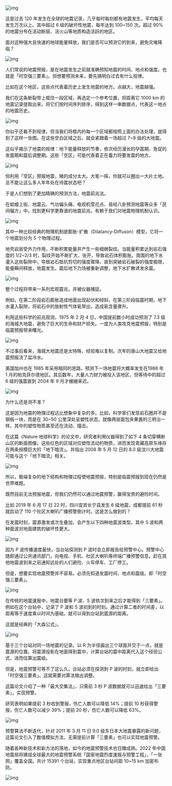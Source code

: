 ![img](https://cdn.jsdelivr.net/gh/just-prog/static/img/202108150937652.png)



这是过去 120 年发生在全球的地震记录，几乎每时每刻都有地震发生，平均每天发生万次以上。其中超过 6 级的破坏性地震，每年达到 100~150 次。超过 90% 的地震分布在活动断层、活火山等地质构造活跃的地区。



面对这种强大且快速的地球能量释放，我们是否可以预测它的到来，避免灾难降临？



![img](https://cdn.jsdelivr.net/gh/just-prog/static/img/202108150937154.gif)



人们常说的地震预报，是在地震发生之前就准确预知地震的时间、地点和强度。也就是「时空强三要素」。但想要预测未来，要先搞明白过去有什么规律。



比如在这个地区，这些点代表着历史上发生地震的地方。点越大，地震越强。



我们在这条断裂带上框住一段区域，再选定一个参考位置，将距离它 1000 km 的地震记录提取出来，将它们按时间序列排序，得到这样一串数据点，代表这一地点的地震历史。



![img](https://cdn.jsdelivr.net/gh/just-prog/static/img/202108150938057.gif)



你似乎还看不到规律，但当我们将框内的每一个区域都按照上面的办法处理，就得到了这样一张图。在这些空白区域之后，就会紧跟着一场超过 7~8 级的大地震。



这似乎揭示了地震的规律：地下能量释放的节奏，依次经历漫长的孕震期、急促的发震期和震后调整期。这些「空区」可能代表着正在蓄力将要发震的地方。



![img](https://cdn.jsdelivr.net/gh/just-prog/static/img/202108150937945.gif)



但利用「空区」预报地震，赌的成分太大。大笔一挥，你就可以圈出一大片土地。总不能让这么多人年年处在待震状态吧？



于是人们想到了更加精确的预测方法，地震前兆法。



在蛤蟆上街、地震云、气功偏头痛、电视机雪花点、易经八卦预测地震等众多「民间偏方」中，找到更科学更靠谱的地震前兆，有赖于我们对地震物理机制认识。



![img](https://cdn.jsdelivr.net/gh/just-prog/static/img/202108150937191.gif)



其中一种比较经典的物理机制是膨胀-扩散（Dilatancy-Diffuson）模型，它将一个地震划分为 5 个物理过程。



地壳岩层受外力作用，不断积累能量并产生一些细微裂纹。当能量积累达到岩石强度的 1/2~2/3 时，裂纹开始不断扩大、张开，导致岩石体积膨胀。周围的地下水灌入这些裂隙中，导致岩石抵抗剪切的强度骤降，直到突破岩石破裂的强度极限，能量瞬间释放，地震发生。震后地下力场被重新调整，地下水扩散诱发余震。



![img](https://cdn.jsdelivr.net/gh/just-prog/static/img/202108150938324.gif)



整个过程将带来一系列宏观震兆，并被仪器捕捉。



例如，在第二阶段岩石膨胀造成地面出现起伏和倾斜，在第三阶段临震时期，地下水灌入裂隙，将岩石中的放射性气体氡带出，造成氡含量骤升。



利用这些科学的前兆观测，1975 年 2 月 4 日，中国提前数小时成功预测了 7.3 级的海城大地震，避免了巨大的生命和财产损失。一度为人类攻克地震预报，特别是临震预报带来曙光。



![img](https://cdn.jsdelivr.net/gh/just-prog/static/img/202108150937279.gif)



不过事后看来，海城大地震还是太特殊，经验难以复制。次年的唐山大地震又给地震预报浇了盆冷水。



美国加州也在 1985 年采用相同的思路，预测下一场地震将大概率发生在1988 年 1 月的帕克菲尔德地区。其后数年，大量人力财力被投入该地区，但等待中的超过 6 级的强震直到 2004 年 9 月才姗姗来迟。



![img](https://cdn.jsdelivr.net/gh/just-prog/static/img/202108150938682.gif)



为什么还是测不准？



这是因为地震的物理过程远比想象中复杂的多。比如，科学家们发现岩石圈并不是钢板一块，而是在 30~50 公里深处呈塑性状态，就像两层面包夹果酱的三明治一样。其中的塑性物质甚至还在流动、撞击。



在这篇《Nature·地球科学》的论文中，研究者利用仪器得到了如下 4 条切穿横断山区的断面图像。这些红色的区域对应塑性流动的物质，进而发现青藏高原东缘存在两条规模巨大的「地下暗流」。并指出 2008 年 5 月 12 日的 8.0 级汶川大地震可能与这个「地下暗流」相关。



![img](https://cdn.jsdelivr.net/gh/just-prog/static/img/202108150937101.gif)



所以，极端复杂的地下结构和物理过程使地震预报，特别是临震预报到现在仍然是世界难题。



既然目前无法预报地震，但我们仍然可以通过地震预警，赢得宝贵的避险时间。



比如 2019 年 6 月 17 日 22 时，四川宜宾长宁县发生 6 级地震，成都提前 61 秒就启动了 110 个社区大喇叭广播预警倒计时。这是怎么做到的？



在发震时刻，震源激发或次生叠加，会产生以下四种地震波类型。其中 S 波和两种面波对地面建筑的破坏性更大。



![img](https://cdn.jsdelivr.net/gh/just-prog/static/img/202108150937665.gif)



因为 P 波传播速度最快，当台站探测到 P 波时会立即报告给预警中心。预警中心随即通过公共通讯部门，向电视、手机、社区大喇叭等终端广播预警信息。赶在其他地震波到来之前通知远处的人们避险、火车停车、工厂停工。





但是，想要实现地震预警并不容易。必须先知道发震时间、地点和震级。即「时空强三要素」。



![img](https://cdn.jsdelivr.net/gh/just-prog/static/img/202108150937232.gif)



在传统的地震速报中，地震台要等 P 波、S 波依次到来之后才能得到「三要素」。例如在这个台站中，记录了 P 波和 S 波初到的时刻。通过计算二者的时间差，以距离等于速度乘以时间为基础，就可以得到台站到震源的距离。



这就是经典的「大森公式」。



![img](https://cdn.jsdelivr.net/gh/just-prog/static/img/202108150937629.gif)





基于三个台站对同一场地震的记录。以 R 为半径画出三个球面并交于一点，就是震源的位置。将震源投影在地面得到震中，计算台站的震中距离代入这个经验公式，进而估算出震级。



但是，地震预警可等不了这么久。台站必须在探测到 P 波的时刻，就立即给出「时空强三要素」。这就需要对算法做出调整。



这篇论文介绍了一种「最大交集法」，只需前 3 秒 P 波数据就可以迅速给出「三要素」，实现预警。



研究表明如果提前 3 秒收到警报，伤亡人数可以降低 14%；提前 10 秒获得警报，伤亡人数可以减少 39%；提前 20 秒，伤亡人数可以降低 63%。



![img](https://cdn.jsdelivr.net/gh/just-prog/static/img/202108150937583.png)



预警算法不断迭代，针对 2011 年 3 月 11 日 9.0 级东日本大地震暴露的新问题，这篇论文引入了数值模拟方法，无需提前计算「三要素」也可以实现地震预警。



随着各种新技术和新方法的落地，如今的地震预警技术也日臻成熟。2022 年中国地震局将建成全球最大的地震预警系统「国家地震烈度速报与预警工程」，「一张网」覆盖全国。共计 15391 个台站，实现重点地区台站间距 10~15 km 加密布防。



![img](https://cdn.jsdelivr.net/gh/just-prog/static/img/202108150937926.gif)